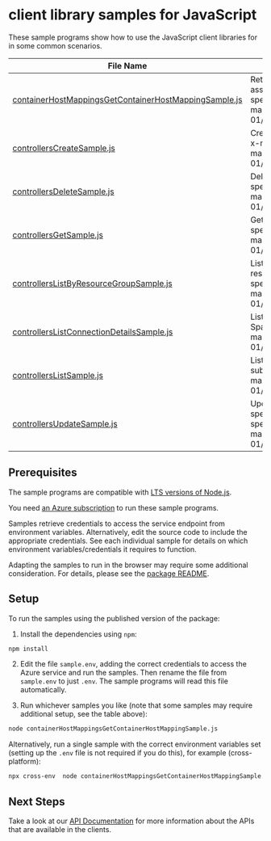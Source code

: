 # client library samples for JavaScript

These sample programs show how to use the JavaScript client libraries for in some common scenarios.

| **File Name**                                                                                               | **Description**                                                                                                                                                                                                                                                                  |
| ----------------------------------------------------------------------------------------------------------- | -------------------------------------------------------------------------------------------------------------------------------------------------------------------------------------------------------------------------------------------------------------------------------- |
| [containerHostMappingsGetContainerHostMappingSample.js][containerhostmappingsgetcontainerhostmappingsample] | Returns container host mapping object for a container host resource ID if an associated controller exists. x-ms-original-file: specification/devspaces/resource-manager/Microsoft.DevSpaces/stable/2019-04-01/examples/ContainerHostMappingsGetContainerHostMapping_example.json |
| [controllersCreateSample.js][controllerscreatesample]                                                       | Creates an Azure Dev Spaces Controller with the specified create parameters. x-ms-original-file: specification/devspaces/resource-manager/Microsoft.DevSpaces/stable/2019-04-01/examples/ControllersCreate_example.json                                                          |
| [controllersDeleteSample.js][controllersdeletesample]                                                       | Deletes an existing Azure Dev Spaces Controller. x-ms-original-file: specification/devspaces/resource-manager/Microsoft.DevSpaces/stable/2019-04-01/examples/ControllersDelete_example.json                                                                                      |
| [controllersGetSample.js][controllersgetsample]                                                             | Gets the properties for an Azure Dev Spaces Controller. x-ms-original-file: specification/devspaces/resource-manager/Microsoft.DevSpaces/stable/2019-04-01/examples/ControllersGet_example.json                                                                                  |
| [controllersListByResourceGroupSample.js][controllerslistbyresourcegroupsample]                             | Lists all the Azure Dev Spaces Controllers with their properties in the specified resource group and subscription. x-ms-original-file: specification/devspaces/resource-manager/Microsoft.DevSpaces/stable/2019-04-01/examples/ControllersListByResourceGroup_example.json       |
| [controllersListConnectionDetailsSample.js][controllerslistconnectiondetailssample]                         | Lists connection details for the underlying container resources of an Azure Dev Spaces Controller. x-ms-original-file: specification/devspaces/resource-manager/Microsoft.DevSpaces/stable/2019-04-01/examples/ControllersListConnectionDetails_example.json                     |
| [controllersListSample.js][controllerslistsample]                                                           | Lists all the Azure Dev Spaces Controllers with their properties in the subscription. x-ms-original-file: specification/devspaces/resource-manager/Microsoft.DevSpaces/stable/2019-04-01/examples/ControllersList_example.json                                                   |
| [controllersUpdateSample.js][controllersupdatesample]                                                       | Updates the properties of an existing Azure Dev Spaces Controller with the specified update parameters. x-ms-original-file: specification/devspaces/resource-manager/Microsoft.DevSpaces/stable/2019-04-01/examples/ControllersUpdate_example.json                               |

## Prerequisites

The sample programs are compatible with [LTS versions of Node.js](https://github.com/nodejs/release#release-schedule).

You need [an Azure subscription][freesub] to run these sample programs.

Samples retrieve credentials to access the service endpoint from environment variables. Alternatively, edit the source code to include the appropriate credentials. See each individual sample for details on which environment variables/credentials it requires to function.

Adapting the samples to run in the browser may require some additional consideration. For details, please see the [package README][package].

## Setup

To run the samples using the published version of the package:

1. Install the dependencies using `npm`:

```bash
npm install
```

2. Edit the file `sample.env`, adding the correct credentials to access the Azure service and run the samples. Then rename the file from `sample.env` to just `.env`. The sample programs will read this file automatically.

3. Run whichever samples you like (note that some samples may require additional setup, see the table above):

```bash
node containerHostMappingsGetContainerHostMappingSample.js
```

Alternatively, run a single sample with the correct environment variables set (setting up the `.env` file is not required if you do this), for example (cross-platform):

```bash
npx cross-env  node containerHostMappingsGetContainerHostMappingSample.js
```

## Next Steps

Take a look at our [API Documentation][apiref] for more information about the APIs that are available in the clients.

[containerhostmappingsgetcontainerhostmappingsample]: https://github.com/Azure/azure-sdk-for-js/blob/main/sdk/devspaces/arm-devspaces/samples/v2/javascript/containerHostMappingsGetContainerHostMappingSample.js
[controllerscreatesample]: https://github.com/Azure/azure-sdk-for-js/blob/main/sdk/devspaces/arm-devspaces/samples/v2/javascript/controllersCreateSample.js
[controllersdeletesample]: https://github.com/Azure/azure-sdk-for-js/blob/main/sdk/devspaces/arm-devspaces/samples/v2/javascript/controllersDeleteSample.js
[controllersgetsample]: https://github.com/Azure/azure-sdk-for-js/blob/main/sdk/devspaces/arm-devspaces/samples/v2/javascript/controllersGetSample.js
[controllerslistbyresourcegroupsample]: https://github.com/Azure/azure-sdk-for-js/blob/main/sdk/devspaces/arm-devspaces/samples/v2/javascript/controllersListByResourceGroupSample.js
[controllerslistconnectiondetailssample]: https://github.com/Azure/azure-sdk-for-js/blob/main/sdk/devspaces/arm-devspaces/samples/v2/javascript/controllersListConnectionDetailsSample.js
[controllerslistsample]: https://github.com/Azure/azure-sdk-for-js/blob/main/sdk/devspaces/arm-devspaces/samples/v2/javascript/controllersListSample.js
[controllersupdatesample]: https://github.com/Azure/azure-sdk-for-js/blob/main/sdk/devspaces/arm-devspaces/samples/v2/javascript/controllersUpdateSample.js
[apiref]: https://docs.microsoft.com/javascript/api/@azure/arm-devspaces?view=azure-node-preview
[freesub]: https://azure.microsoft.com/free/
[package]: https://github.com/Azure/azure-sdk-for-js/tree/main/sdk/devspaces/arm-devspaces/README.md
